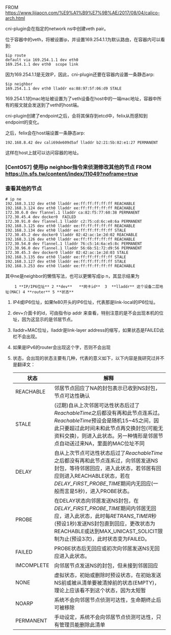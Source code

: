 FROM https://www.lijiaocn.com/%E9%A1%B9%E7%9B%AE/2017/08/04/calico-arch.html

cni-plugin会在指定的network ns中创建veth pair。

位于容器中的veth，将被设置ip，并设置169.254.1.1为默认路由，在容器内可以看到:

```
$ip route
default via 169.254.1.1 dev eth0
169.254.1.1 dev eth0  scope link
```

因为169.254.1.1是无效IP，因此，cni-plugin还要在容器内设置一条静态arp:

```
$ip neighbor
169.254.1.1 dev eth0 lladdr ea:88:97:5f:06:d9 STALE
```

169.254.1.1的mac地址被设置为了veth设备在host中的一端mac地址，容器中所有的报文就会发送到了veth的host端。

cni-plugin创建了endpoint之后，会将其保存到etcd中，felix从而感知到endpoint的变化。

之后，felix会在host端设置一条静态arp:

```
192.168.8.42 dev cali69de609d5af lladdr b2:21:5b:82:e1:27 PERMANENT
```

这样在host上就可以访问容器的地址。

### [CentOS7] 使用ip neighbor指令来侦测修改其他的节点 FROM https://n.sfs.tw/content/index/11049?noframe=true

### 查看其他的节点

```
# ip ne
192.168.3.132 dev eth0 lladdr ee:ff:ff:ff:ff:ff REACHABLE
192.168.3.124 dev eth0 lladdr ee:ff:ff:ff:ff:ff REACHABLE
172.30.6.0 dev flannel.1 lladdr ca:82:f5:77:60:38 PERMANENT
172.30.45.4 dev docker0  FAILED
172.30.91.0 dev flannel.1 lladdr c2:75:cd:6c:e8:6a PERMANENT
192.168.3.125 dev eth0 lladdr ee:ff:ff:ff:ff:ff REACHABLE
192.168.3.134 dev eth0 lladdr ee:ff:ff:ff:ff:ff STALE
172.30.45.2 dev docker0 lladdr 02:42:ac:1e:2d:02 REACHABLE
192.168.3.126 dev eth0 lladdr ee:ff:ff:ff:ff:ff REACHABLE
172.30.54.0 dev flannel.1 lladdr 76:c5:14:6a:e5:8c PERMANENT
172.30.96.0 dev flannel.1 lladdr 56:6b:51:72:d9:56 PERMANENT
172.30.45.3 dev docker0 lladdr 02:42:ac:1e:2d:03 STALE
192.168.3.135 dev eth0 lladdr ee:ff:ff:ff:ff:ff STALE
192.168.3.127 dev eth0 lladdr ee:ff:ff:ff:ff:ff STALE
192.168.3.253 dev eth0 lladdr ee:ff:ff:ff:ff:ff REACHABLE

```

其中ne是neighbor的懒惰写法，也可以更懒写成ip n，其显示结果为 

        1 **IP/IP6位址** 2 **dev**   **网卡id**  3  **lladdr** 这个设备二层地址(MAC) 4 **router** 5 **状态**

1. IP4或IP6位址，如果fe80开头的IP6位址，代表那是link-local的IP6位址。

2. dev+介面卡的id，可由指令ip addr 来查看，特别注意的是不会出现本机的位址，因为这显示的是邻居节点。

3. lladdr+MAC位址，lladdr是link-layer address的缩写，如果状态是FAILED此栏不会出现。

4. 如果是IPv6的router会出现这个字，否则不会出现

5. 状态，会出现的状态主要有几种，代表的意义如下，以下内容是我研究过并不是翻译文：

   	

   | 状态       | 解释                                                         |
   | ---------- | ------------------------------------------------------------ |
   | REACHABLE  | 邻居节点回应了NA的封包表示已收到NS封包，节点可达性确认       |
   | STALE      | (过期)自从上次邻居可达性状态后过了*ReachableTime*之后都没有再和此节点连系过。*ReachableTime*预设会是随机15~45之间，因此只要超过此时间未和此节点再交换封包(可能无资料交换)，则进入此状态。另一种情形是邻居节点自动送过来NA，里面的MAC位址不同 |
   | DELAY      | 自从上次节点可达性状态后过了*ReachableTime*之后都没有再和此节点连系过，向邻居发送NS封包，等待邻居回应，进入此状态，若邻居有回应则进入REACHABLE状态，若在*DELAY_FIRST_PROBE_TIME*期间内无回应(一般而言是5秒)，进入PROBE状态。 |
   | PROBE      | 在DELAY状态向邻居发送NS封包，在*DELAY_FIRST_PROBE_TIME*期间内邻居无回应，进入此状态，此时每*RETRANS_TIMER*秒(预设1秒)发送NS封包直到回应，更改状态为REACHABLE或达到MAX_UNICAST_SOLICIT限制为止(预设3次)，此时状态变为FAILED。 |
   | FAILED     | PROBE状态后无回应或初次向邻居发送NS无回应进入此状态。        |
   | IMCOMPLETE | 向邻居节点发送NS的封包，但未接到邻居回应                     |
   | NONE       | 虚拟状态，初始或删除时预设状态，在初始发送NS前或被从清单要被清掉前的状态(EMPTY)，理论上应该看不到这个状态，因为太短暂 |
   | NOARP      | 系统不会向邻居节点侦测可达性，生命期终止后可被移除           |
   | PERMANENT  | 手动设定，系统不会向邻居节点侦测可达性，只有管理员能删除此清单 |
